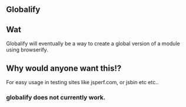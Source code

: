 ## Globalify

## Wat

Globalify will eventually be a way to create a global version of a module using browserify.

## Why would anyone want this!?

For easy usage in testing sites like jsperf.com, or jsbin etc etc..

### globalify does not currently work.